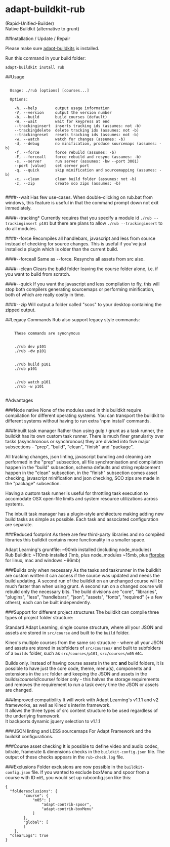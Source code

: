 # adapt-buildkit-rub
(Rapid-Unified-Builder)  
Native Buildkit (alternative to grunt)

##Installation / Update / Repair

Please make sure [adapt-buildkits](https://github.com/cgkineo/adapt-buildkits) is installed.

Run this command in your build folder:
```
adapt-buildkit install rub
```

##Usage

```

  Usage: ./rub [options] [courses...]

  Options:

    -h, --help        output usage information
    -V, --version     output the version number
    -b, --build       build courses (default)
    -W, --wait        wait for keypress at end
    --trackinginsert  inserts tracking ids (assumes: not -b)
    --trackingdelete  delete tracking ids (assumes: not -b)
    --trackingreset   resets tracking ids (assumes: not -b)
    -w, --watch       watch for changes (assumes: -b)
    -d, --debug       no minification, produce sourcemaps (assumes: -b)
    -f, --force       force rebuild (assumes: -b)
    -F, --forceall    force rebuild and resync (assumes: -b)
    -s, --server      run server (assumes: -bw --port 3001)
    --port [value]    set server port
    -q, --quick       skip minification and sourcemapping (assumes: -b)
    -c, --clean       clean build folder (assumes: not -b)
    -z, --zip         create sco zips (assumes: -b)


```
####--wait 
Has few use-cases. When double-clicking on rub.bat from windows, this feature is useful in that the command prompt down not exit immediately.

####--tracking*
Currently requires that you specify a module id ``./rub --trackinginsert p101`` but there are plans to allow ``./rub --trackinginsert`` to do all modules.

####--force
Recompiles all handlebars, javascript and less from source instead of checking for source changes. This is useful if you've just installed a plugin which is older than the current build.

####--forceall
Same as --force. Resynchs all assets from src also.

####--clean
Clears the build folder leaving the course folder alone, i.e. if you want to build from scratch.

####--quick
If you want the javascript and less compilation to fly, this will stop both compilers generating sourcemaps or performing minification, both of which are really costly in time.

####--zip
Will output a folder called "scos" to your desktop containing the zipped output.


##Legacy Commands
Rub also support legacy style commands:

```

    These commands are synonymous

    
    ./rub dev p101
    ./rub -dw p101


    ./rub build p101
    ./rub p101


    ./rub watch p101
    ./rub -w p101


```

#Advantages

###Node native
None of the modules used in this buildkit require compilation for different operating systems. You can transport the buildkit to different systems without having to run extra 'npm install' commands.

###Inbuilt task manager
Rather than using gulp / grunt as a task runner, the buildkit has its own custom task runner. There is much finer granularity over tasks (asynchronous or synchronous) they are divided into five major subsections - "prep", "build", "clean", "finish" and "package". 
 
All tracking changes, json linting, javascript bundling and cleaning are performed in the "prep" subsection, all file synchronisation and compilation happen in the "build" subsection, schema defaults and string replacement happen in the "clean" subsection, in the "finish" subsection comes asset checking, javascript minification and json checking, SCO zips are made in the "package" subsection.  
  
Having a custom task runner is useful for throttling task execution to accomodate OSX open-file limits and system resource utilizations across systems.  
  
The inbuilt task manager has a plugin-style architecture making adding new build tasks as simple as possible. Each task and associated configuration are separate.

###Reduced footprint
As there are few third-party libraries and no compiled libraries this buildkit contains more functionality in a smaller space.

Adapt Learning's gruntfile: ~90mb installed (including node_modules)  
Rub Buildkit: ~110mb installed (1mb, plus node_modules ~15mb, plus [ffprobe](https://www.ffmpeg.org/download.html) for linux, mac and windows ~96mb)

###Builds only when necessary
As the tasks and taskrunner in the buildkit are custom written it can access if the source was updated and needs the build updating. A second run of the buildkit on an unchanged course will be much faster than when using grunt. A second run on a changed course will rebuild only the necessary bits. The build divisions are "core", "libraries", "plugins", "less", "handlebars", "json", "assets", "fonts", "required" (+ a few others), each can be built independently.

###Support for different project structures
The buildkit can compile three types of project folder structure:

Standard Adapt Learning, single course structure, where all your JSON and assets are stored in ``src/course`` and built to the ``build`` folder.  

Kineo's multiple courses from the same src structure - where all your JSON and assets are stored in subfolders of ``src/courses/`` and built to subfolders of a ``builds`` folder, such as ``src/courses/p101``, ``src/courses/m05`` etc.  

Builds only. Instead of having course assets in the src **and** build folders, it is possible to have just the core code, theme, menu(s), components and extensions in the ``src`` folder and keeping the JSON and assets in the builds/*courseid*/course/ folder only - this halves the storage requirements and removes the requirement to run a task every time the JSON or assets are changed.

###Improved compatibility
It will work with Adapt Learning's v1.1.1 and v2 frameworks, as well as Kineo's interim framework.  
It allows the three types of src content structure to be used regardless of the underlying framework.  
It backports dynamic jquery selection to v1.1.1

###JSON linting and LESS sourcemaps
For Adapt Framework and the buildkit configurations.

###Course asset checking
It is possible to define video and audio codec, bitrate, framerate & dimensions checks in the ``buildkit-config.json`` file. The output of these checks appears in the ``rub-check.log`` file.

###Exclusions
Folder exclusions are now possible in the ``buildkit-config.json`` file. If you wanted to exclude boxMenu and spoor from a course with ID ``m05``, you would set up rubconfig.json like this:
```
{
  "folderexclusions": {
        "course": {
            "m05": [
                "adapt-contrib-spoor",
                "adapt-contrib-boxMenu"
            ]
        },
        "global": [
        ]
    },
  "clearLogs": true
}
```
